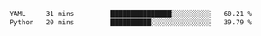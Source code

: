<!--START_SECTION:waka-->

```txt
YAML     31 mins         ███████████████░░░░░░░░░░   60.21 %
Python   20 mins         ██████████░░░░░░░░░░░░░░░   39.79 %
```

<!--END_SECTION:waka-->
